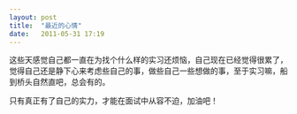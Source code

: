 ```yaml
---
layout: post
title:  "最近的心情"
date:   2011-05-31 17:19
---
```


这些天感觉自己都一直在为找个什么样的实习还烦恼，自己现在已经觉得很累了，觉得自己还是静下心来考虑些自己的事，做些自己一些想做的事，至于实习嘛，船到桥头自然直吧，总会有的。

只有真正有了自己的实力，才能在面试中从容不迫，加油吧！